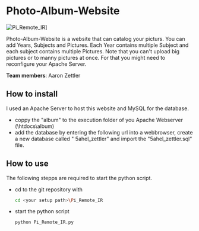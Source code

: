 # Photo-Album-Website
![Pi_Remote_IR](http://m.UploadEdit.com/bbtc/1579994855661.jpg)]

Photo-Album-Website is a website that can catalog your picturs. You can add Years, Subjects and Pictures. Each Year contains multiple Subject and each subject contains multiple Pictures. Note that you can't upload big pictures or to manny pictures at once. For that you might need to reconfigure your Apache Server.

**Team members**: Aaron Zettler

## How to install
I used an Apache Server to host this website and MySQL for the database.
  - coppy the "album" to the execution folder of you Apache Webserver (<your paht>\htdocs\album)
  - add the database by entering the following url into a webbrowser, create a new database called " 5ahel_zettler" and import the "5ahel_zettler.sql" file.

## How to use
The following stepps are required to start the python script.
  - cd to the git repository with
    ```sh
    cd <your setup path>\Pi_Remote_IR
    ```
  - start the python script
    ```sh
    python Pi_Remote_IR.py
    ```
